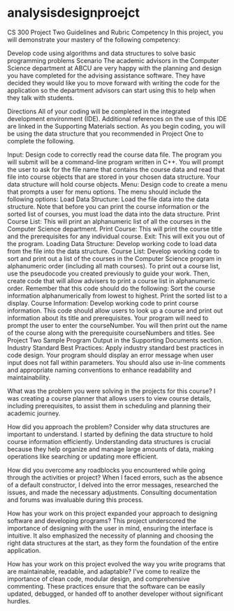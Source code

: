 # analysisdesignproejct

CS 300 Project Two Guidelines and Rubric
Competency
In this project, you will demonstrate your mastery of the following competency:

Develop code using algorithms and data structures to solve basic programming problems
Scenario
The academic advisors in the Computer Science department at ABCU are very happy with the planning and design you have completed for the advising assistance software. They have decided they would like you to move forward with writing the code for the application so the department advisors can start using this to help when they talk with students.

Directions
All of your coding will be completed in the integrated development environment (IDE). Additional references on the use of this IDE are linked in the Supporting Materials section. As you begin coding, you will be using the data structure that you recommended in Project One to complete the following.

Input: Design code to correctly read the course data file. The program you will submit will be a command-line program written in C++. You will prompt the user to ask for the file name that contains the course data and read that file into course objects that are stored in your chosen data structure. Your data structure will hold course objects.
Menu: Design code to create a menu that prompts a user for menu options. The menu should include the following options:
Load Data Structure: Load the file data into the data structure. Note that before you can print the course information or the sorted list of courses, you must load the data into the data structure.
Print Course List: This will print an alphanumeric list of all the courses in the Computer Science department.
Print Course: This will print the course title and the prerequisites for any individual course.
Exit: This will exit you out of the program.
Loading Data Structure: Develop working code to load data from the file into the data structure.
Course List: Develop working code to sort and print out a list of the courses in the Computer Science program in alphanumeric order (including all math courses). To print out a course list, use the pseudocode you created previously to guide your work. Then, create code that will allow advisers to print a course list in alphanumeric order. Remember that this code should do the following:
Sort the course information alphanumerically from lowest to highest.
Print the sorted list to a display.
Course Information: Develop working code to print course information. This code should allow users to look up a course and print out information about its title and prerequisites. Your program will need to prompt the user to enter the courseNumber. You will then print out the name of the course along with the prerequisite courseNumbers and titles. See Project Two Sample Program Output in the Supporting Documents section.
Industry Standard Best Practices: Apply industry standard best practices in code design. Your program should display an error message when user input does not fall within parameters. You should also use in-line comments and appropriate naming conventions to enhance readability and maintainability.



What was the problem you were solving in the projects for this course?
I was creating a course planner that allows users to view course details, including prerequisites, to assist them in scheduling and planning their academic journey.


How did you approach the problem? Consider why data structures are important to understand.
I started by defining the data structure to hold course information efficiently. Understanding data structures is crucial because they help organize and manage large amounts of data, making operations like searching or updating more efficient.


How did you overcome any roadblocks you encountered while going through the activities or project?
When I faced errors, such as the absence of a default constructor, I delved into the error messages, researched the issues, and made the necessary adjustments. Consulting documentation and forums was invaluable during this process.


How has your work on this project expanded your approach to designing software and developing programs?
This project underscored the importance of designing with the user in mind, ensuring the interface is intuitive. It also emphasized the necessity of planning and choosing the right data structures at the start, as they form the foundation of the entire application.


How has your work on this project evolved the way you write programs that are maintainable, readable, and adaptable?
I've come to realize the importance of clean code, modular design, and comprehensive commenting. These practices ensure that the software can be easily updated, debugged, or handed off to another developer without significant hurdles.
